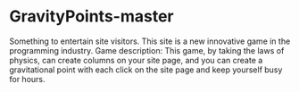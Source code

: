 # GravityPoints-master
Something to entertain site visitors. This site is a new innovative game in the programming industry. Game description: This game, by taking the laws of physics, can create columns on your site page, and you can create a gravitational point with each click on the site page and keep yourself busy for hours.
